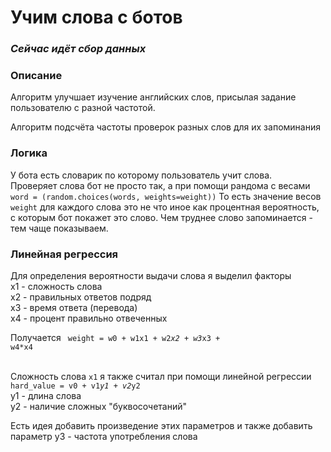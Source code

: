 # Учим слова с ботов
### <i>Сейчас идёт сбор данных</i>

### Описание
Алгоритм улучшает изучение английских слов, присылая задание пользователю с разной частотой.

Алгоритм подсчёта частоты проверок разных слов для их запоминания
### Логика

У бота есть словарик по которому пользователь учит слова. <br>
Проверяет слова бот не просто так, а при помощи рандома с весами
<code>word = (random.choices(words, weights=weight))</code>
То есть значение весов <code> weight</code> для каждого слова это не что иное как процентная вероятность, с которым бот покажет это слово.
Чем труднее слово запоминается - тем чаще показываем.

### Линейная регрессия

Для определения вероятности выдачи слова я выделил факторы<br>
x1 - сложность слова <br>
x2 - правильных ответов подряд<br>
x3 - время ответа (перевода)<br>
x4 - процент правильно отвеченных<br>

Получается <code> weight = w0 + w1x1 + w2*x2 + w3*x3 + w4*x4</code><br><br>

Сложность слова <code>x1</code> я также считал при помощи линейной регрессии <br>
<code>hard_value = v0 + v1*y1 + v2*y2</code> <br>
y1 - длина слова<br>
y2 - наличие сложных "буквосочетаний"<br>

Есть идея добавить произведение этих параметров и также добавить параметр y3 - частота употребления слова
